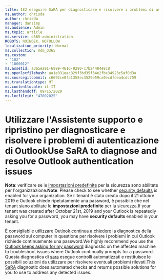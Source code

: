 ```yaml
---
title: 182 eseguire SaRA per diagnosticare e risolvere i problemi di autenticazione di Outlook
ms.author: chrisda
author: chrisda
manager: dansimp
ms.audience: Admin
ms.topic: article
ms.service: o365-administration
ROBOTS: NOINDEX, NOFOLLOW
localization_priority: Normal
ms.collection: Adm_O365
ms.custom:
- "182"
- "1800012"
ms.assetid: a3a5ea91-6989-4616-9290-c7b24484e8c8
ms.openlocfilehash: aa1e831eac829f3bd35f34e2fbe34923c5af0d3a
ms.sourcegitcommit: c6692ce0fa1358ec3529e59ca0ecdfdea4cdc759
ms.translationtype: MT
ms.contentlocale: it-IT
ms.lasthandoff: 09/15/2020
ms.locfileid: "47802025"
---
```

# <a name="use-sara-to-diagnose-and-resolve-outlook-authentication-issues"></a><span data-ttu-id="31535-102">Utilizzare l'Assistente supporto e ripristino per diagnosticare e risolvere i problemi di autenticazione di Outlook</span><span class="sxs-lookup"><span data-stu-id="31535-102">Use SaRA to diagnose and resolve Outlook authentication issues</span></span>

<span data-ttu-id="31535-103">**Nota**: verificare se le [impostazioni predefinite](https://aka.ms/securitydefaults) per la sicurezza sono abilitate per l'organizzazione.</span><span class="sxs-lookup"><span data-stu-id="31535-103">**Note**: Please check to see whether [security defaults](https://aka.ms/securitydefaults) is enabled for your organization.</span></span> <span data-ttu-id="31535-104">Se il tenant è stato creato dopo il 21 ottobre 2019 e Outlook chiede ripetutamente una password, è possibile che nel tenant siano abilitate le **impostazioni predefinite** per la sicurezza.</span><span class="sxs-lookup"><span data-stu-id="31535-104">If your tenant was created after October 21st, 2019 and your Outlook is repeatedly asking you for a password, you may have **security defaults** enabled in your tenant.</span></span>

<span data-ttu-id="31535-105">È consigliabile utilizzare [Outlook continua a chiedere](https://aka.ms/SaRA-OutlookPwdPrompt-Alchemy) la diagnostica della password sul computer in questione per risolvere i problemi in cui Outlook richiede continuamente una password.</span><span class="sxs-lookup"><span data-stu-id="31535-105">We highly recommend you use the [Outlook keeps asking for my password](https://aka.ms/SaRA-OutlookPwdPrompt-Alchemy) diagnostic on the affected machine to troubleshoot issues where Outlook continually prompts for a password.</span></span> <span data-ttu-id="31535-106">Questa diagnostica di [sara](https://diagnostics.office.com/#/) esegue controlli automatizzati e restituisce le possibili soluzioni da utilizzare per risolvere eventuali problemi rilevati.</span><span class="sxs-lookup"><span data-stu-id="31535-106">This [SaRA](https://diagnostics.office.com/#/) diagnostic does automated checks and returns possible solutions for you to use to address any detected issues.</span></span>
